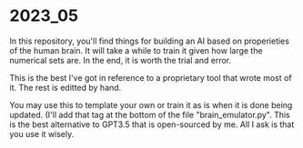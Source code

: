# 2023_05

In this repository, you'll find things for building an AI based on properieties of the human brain.
It will take a while to train it given how large the numerical sets are. In the end, it is worth the trial and error.

This is the best I've got in reference to a proprietary tool that wrote most of it. The rest is editted by hand.

You may use this to template your own or train it as is when it is done being updated. (I'll add that tag at the bottom of the file
  "brain_emulator.py". This is the best alternative to GPT3.5 that is open-sourced by me. All I ask is that you use it wisely.
